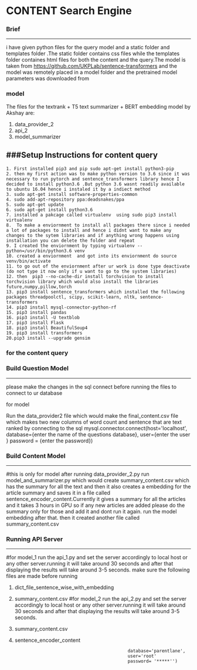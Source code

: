 # CONTENT Search Engine

### Brief
-----
i have given  python files for the query model and a static folder and templates folder .The static folder contains css files while the templates folder containes html files for both the content and the query.The model is taken from https://github.com/UKPLab/sentence-transformers and the model was remotely placed in a model folder and the pretrained model parameters was downloaded from 



### model 
The files for the textrank + T5 text summarizer + BERT embedding model by Akshay are:
1. data_provider_2
2. api_2
3. model_summarizer

###Setup Instructions for content query
-------------------------------------------------
    1. First installed pip3 and pip sudo apt-get install python3-pip
    2. then my first action was to make python version to 3.6 since it was necessary to run pytorch and sentence_transformers library hence I decided to install python3.6 .But python 3.6 wasnt readily available to ubuntu 16.04 hence i instaled it by a indiect method
    3. sudo apt-get install software-properties-common
    4. sudo add-apt-repository ppa:deadsnakes/ppa 
    5. sudo apt-get update
    6. sudo apt-get install python3.6
    7. installed a pakcage called virtualenv  using sudo pip3 install virtualenv
    8.  To make a enviornment to install all packages there since i needed a lot of packages to install and hence i didnt want to make any changes to the sytem libraries and if anything wrong happens using installation you can delete the folder and repeat
    9. I created the enviornment by typing virtualenv --python=/usr/bin/python3.6 venv
    10. created a enviornment  and got into its enviornment do source venv/bin/activate
    11. to go out of the enviornment after ur work is done type deactivate (do not type it now only if u want to go to the system libraries)
    12. then  pip3 --no-cache-dir install torchvision to install torchvision library which would also install the libraries future,numpy,pillow,torch
    13. pip3 install sentence_transformers which installed the following packages threadpoolctl, scipy, scikit-learn, nltk, sentence-transformers
    14. pip3 install mysql-connector-python-rf
    15. pip3 install pandas
    16. pip3 install -U textblob
    17. pip3 install Flask
    18. pip3 install BeautifulSoup4
    19. pip3 install transformers
    20.pip3 install --upgrade gensim

### for the content query 

### Build Question Model
-------------
please make the changes in the sql connect before running the files to connect to ur database

for model 

Run the data_provider2 file which would make the final_content.csv file which makes two new columns of word count and sentence that are text ranked  by connecting to the sql 
mysql.connector.connect(host='localhost',
						database={enter the name of the questions database},
                        user={enter the user }
                        password = {enter the password})

### Build Content Model
-------------
#this is only for model
after running data_provider_2.py run model_and_summarizer.py which would create summary_content.csv which has the summary for all the text and then it also creates a embedding for the article summary and saves it in a file called sentence_encoder_content.Currently it gives a summary for all the articles and it takes 3 hours in GPU so if any new articles are added please do the summary only for those and add it and dont run it again.
run the model embedding after that.
then it created another file called summary_content.csv

### Running API Server
---------------
#for model_1
run the api_1.py and set the server accordingly to local host or any other server.running it will take around 30 seconds and after that displaying the results will take around 3-5 seconds.
make sure the following files are made before running
1. dict_file_sentence_wise_with_embedding
2. summary_content.csv
#for model_2
run the api_2.py and set the server accordingly to local host or any other server.running it will take around 30 seconds and after that displaying the results will take around 3-5 seconds.
1. summary_content.csv
2. sentence_encoder_content


                                                  database='parentlane',
                                                  user='root'
                                                  password= '*****'')

